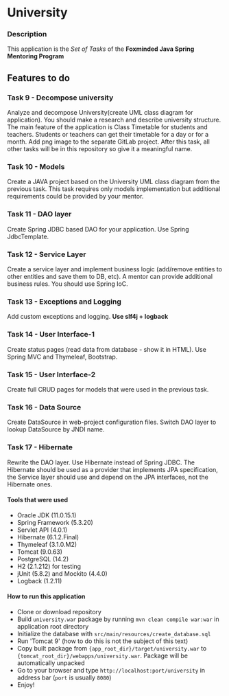 # University

### Description
This application is the *Set of Tasks* of the **Foxminded Java Spring Mentoring Program**

## Features to do
### Task 9 - Decompose university
Analyze and decompose University(create UML class diagram for application).
You should make a research and describe university structure. 
The main feature of the application is Class Timetable for students and teachers. 
Students or teachers can get their timetable for a day or for a month.
Add png image to the separate GitLab project. 
After this task, all other tasks will be in this repository so give it a meaningful name.

### Task 10 - Models
Create a JAVA project based on the University UML class diagram from the previous task.
This task requires only models implementation but additional requirements could be provided 
by your mentor. 

### Task 11 - DAO layer
Create Spring JDBC based DAO for your application.
Use Spring JdbcTemplate.

### Task 12 - Service Layer
Create a service layer and implement business logic 
(add/remove entities to other entities and save them to DB, etc). 
A mentor can provide additional business rules.
You should use Spring IoC.

### Task 13 - Exceptions and Logging
Add custom exceptions and logging. **Use slf4j + logback**

### Task 14 - User Interface-1
Create status pages (read data from database - show it in HTML). 
Use Spring MVC and Thymeleaf, Bootstrap. 

### Task 15 - User Interface-2
Create full CRUD pages for models that were used in the previous task.

### Task 16 - Data Source
Create DataSource in web-project configuration files. Switch DAO layer to lookup DataSource by JNDI name.

### Task 17 - Hibernate
Rewrite the DAO layer. Use Hibernate instead of Spring JDBC. 
The Hibernate should be used as a provider that implements JPA specification, 
the Service layer should use and depend on the JPA interfaces, not the Hibernate ones.

#### Tools that were used
- Oracle JDK (11.0.15.1) 
- Spring Framework (5.3.20)
- Servlet API (4.0.1)
- Hibernate (6.1.2.Final)
- Thymeleaf (3.1.0.M2)
- Tomcat (9.0.63)
- PostgreSQL (14.2) 
- H2 (2.1.212) for testing
- jUnit (5.8.2) and Mockito (4.4.0)
- Logback (1.2.11)

#### How to run this application
- Clone or download repository  
- Build `university.war` package by running `mvn clean compile war:war` in application root directory
- Initialize the database with `src/main/resources/create_database.sql`
- Run 'Tomcat 9' (how to do this is not the subject of this text)
- Copy built package from `{app_root_dir}/target/university.war` to `{tomcat_root_dir}/webapps/university.war`. 
Package will be automatically unpacked
- Go to your browser and type `http://localhost:port/university` in address bar (`port` is usually `8080`)
- Enjoy! 



